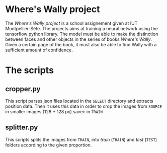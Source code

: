 # Where's Wally project

The *Where's Wally project* is a school assignement given at IUT Montpellier-Sète. The projects aims at training a neural network using the tensorflow python library. The model must be able to make the distinction between faces and other objects in the series of books *Where's Wally*. Given a certain page of the book, it must also be able to find Wally with a sufficient amount of confidence.  

# The scripts

## cropper.py

This script parses json files located in the `SELECT` directory and extracts position data. Then it uses this data in order to crop the images from `SOURCE` in smaller images (128 * 128 px) savec in `TRAIN`

## splitter.py

This scripts splits the images from `TRAIN`, into *train* (`TRAIN`) and *test* (`TEST`) folders according to the given proportion.  